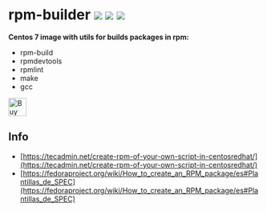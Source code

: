 # rpm-builder [![](https://images.microbadger.com/badges/version/jorgeandrada/rpm-builder:latest.svg)](https://microbadger.com/images/jorgeandrada/rpm-builder:latest "Get your own version badge on microbadger.com") [![](https://images.microbadger.com/badges/image/jorgeandrada/rpm-builder:latest.svg)](https://microbadger.com/images/jorgeandrada/rpm-builder:latest "Get your own image badge on microbadger.com") [![](https://images.microbadger.com/badges/commit/jorgeandrada/rpm-builder:latest.svg)](https://microbadger.com/images/jorgeandrada/rpm-builder:latest "Get your own commit badge on microbadger.com")

**Centos 7 image with utils for builds packages in rpm:**
- rpm-build
- rpmdevtools
- rpmlint
- make
- gcc

<a href='https://ko-fi.com/A417UXC' target='_blank'><img height='36' style='border:0px;height:36px;' src='https://az743702.vo.msecnd.net/cdn/kofi2.png?v=0' border='0' alt='Buy Me a Coffee at ko-fi.com' /></a>

## Info
- [https://tecadmin.net/create-rpm-of-your-own-script-in-centosredhat/](https://tecadmin.net/create-rpm-of-your-own-script-in-centosredhat/)
- [https://fedoraproject.org/wiki/How_to_create_an_RPM_package/es#Plantillas_de_SPEC](https://fedoraproject.org/wiki/How_to_create_an_RPM_package/es#Plantillas_de_SPEC)
